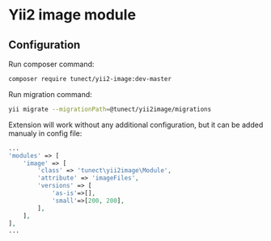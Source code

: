 Yii2 image module
==================


Configuration
-------------
Run composer command:
```sh
composer require tunect/yii2-image:dev-master
```

Run migration command:
```sh
yii migrate --migrationPath=@tunect/yii2image/migrations
```

Extension will work without any additional configuration, but it can be added manualy in config file:
```php
...
'modules' => [
    'image' => [
        'class' => 'tunect\yii2image\Module',
        'attribute' => 'imageFiles',
        'versions' => [
            'as-is'=>[],
            'small'=>[200, 200],
        ],
    ],
],
...
```